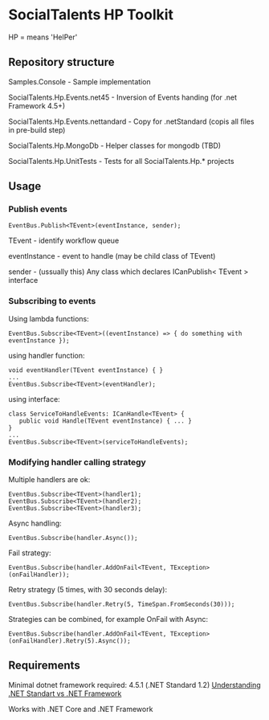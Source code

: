 # SocialTalents HP Toolkit
HP = means 'HelPer'
## Repository structure

Samples.Console - Sample implementation

SocialTalents.Hp.Events.net45 - Inversion of Events handing (for .net Framework 4.5+)

SocialTalents.Hp.Events.nettandard - Copy for .netStandard (copis all files in pre-build step)

SocialTalents.Hp.MongoDb - Helper classes for mongodb (TBD)

SocialTalents.Hp.UnitTests - Tests for all SocialTalents.Hp.* projects

## Usage

### Publish events

```EventBus.Publish<TEvent>(eventInstance, sender);```

TEvent - identify workflow queue

eventInstance - event to handle (may be child class of TEvent)

sender - (ussually this) Any class which declares ICanPublish< TEvent >  interface

### Subscribing to events

Using lambda functions:
```
EventBus.Subscribe<TEvent>((eventInstance) => { do something with eventInstance });
```

using handler function:
```
void eventHandler(TEvent eventInstance) { }
...
EventBus.Subscribe<TEvent>(eventHandler);
```
using interface:
```
class ServiceToHandleEvents: ICanHandle<TEvent> {
   public void Handle(TEvent eventInstance) { ... }
}
...
EventBus.Subscribe<TEvent>(serviceToHandleEvents);
```
### Modifying handler calling strategy

Multiple handlers are ok:
```
EventBus.Subscribe<TEvent>(handler1);
EventBus.Subscribe<TEvent>(handler2);
EventBus.Subscribe<TEvent>(handler3);
```
Async handling:
```
EventBus.Subscribe(handler.Async());
```
Fail strategy:
```
EventBus.Subscribe(handler.AddOnFail<TEvent, TException>(onFailHandler));
```
Retry strategy (5 times, with 30 seconds delay):
```
EventBus.Subscribe(handler.Retry(5, TimeSpan.FromSeconds(30)));
```
Strategies can be combined, for example OnFail with Async:
```
EventBus.Subscribe(handler.AddOnFail<TEvent, TException>(onFailHandler).Retry(5).Async());
```

## Requirements

Minimal dotnet framework required: 4.5.1 (.NET Standard 1.2) 
[Understanding .NET Standart vs .NET Framework](https://blogs.msdn.microsoft.com/dotnet/2016/09/26/introducing-net-standard/)

Works with .NET Core and .NET Framework